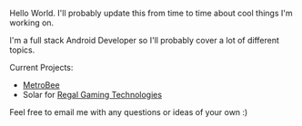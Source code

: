 Hello World. I'll probably update this from time to time about cool things I'm working on.

I'm a full stack Android Developer so I'll probably cover a lot of different topics.

Current Projects:
* [MetroBee](https://metrobee.app)
* Solar for [Regal Gaming Technologies](https://regalgaming.co.uk)

Feel free to email me with any questions or ideas of your own :)
